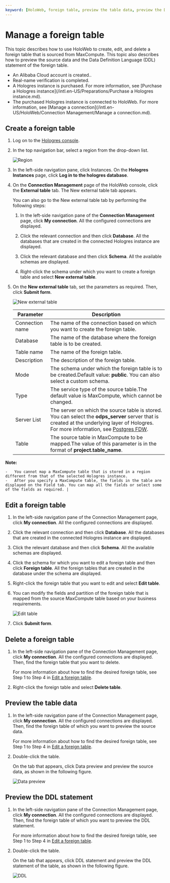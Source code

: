 ```yaml
---
keyword: [HoloWeb, foreign table, preview the table data, preview the DDL statement]
---
```


# Manage a foreign table

This topic describes how to use HoloWeb to create, edit, and delete a foreign table that is sourced from MaxCompute. This topic also describes how to preview the source data and the Data Definition Language \(DDL\) statement of the foreign table.

-   An Alibaba Cloud account is created..
-   Real-name verification is completed.
-   A Hologres instance is purchased. For more information, see [Purchase a Hologres instance](/intl.en-US/Preparations/Purchase a Hologres instance.md).
-   The purchased Hologres instance is connected to HoloWeb. For more information, see [Manage a connection](/intl.en-US/HoloWeb/Connection Management/Manage a connection.md).

## Create a foreign table

1.  Log on to the [Hologres console](https://hologram.console.aliyun.com/#/instance).

2.  In the top navigation bar, select a region from the drop-down list.

    ![Region](https://static-aliyun-doc.oss-cn-hangzhou.aliyuncs.com/assets/img/en-US/8969182061/p141749.png)

3.  In the left-side navigation pane, click Instances. On the **Hologres Instances** page, click **Log in to the hologres database**.

4.  On the **Connection Management** page of the HoloWeb console, click the **External table** tab. The New external table tab appears.

    You can also go to the New external table tab by performing the following steps:

    1.  In the left-side navigation pane of the **Connection Management** page, click **My connection**. All the configured connections are displayed.

    2.  Click the relevant connection and then click **Database**. All the databases that are created in the connected Hologres instance are displayed.

    3.  Click the relevant database and then click **Schema**. All the available schemas are displayed.

    4.  Right-click the schema under which you want to create a foreign table and select **New external table**.

5.  On the **New external table** tab, set the parameters as required. Then, click **Submit form**.

    ![New external table](https://static-aliyun-doc.oss-cn-hangzhou.aliyuncs.com/assets/img/en-US/6566762061/p132279.png)

    |Parameter|Description|
    |---------|-----------|
    |Connection name|The name of the connection based on which you want to create the foreign table.|
    |Database|The name of the database where the foreign table is to be created.|
    |Table name|The name of the foreign table.|
    |Description|The description of the foreign table.|
    |Mode|The schema under which the foreign table is to be created.Default value: **public**. You can also select a custom schema. |
    |Type|The service type of the source table.The default value is MaxCompute, which cannot be changed. |
    |Server List|The server on which the source table is stored. You can select the **odps\_server** server that is created at the underlying layer of Hologres. For more information, see [Postgres FDW](https://www.postgresql.org/docs/11/postgres-fdw.html?spm=a2c4g.11186623.2.11.7e476020Gyif3k).|
    |Table|The source table in MaxCompute to be mapped.The value of this parameter is in the format of **project.table\_name**.

**Note:**

    -   You cannot map a MaxCompute table that is stored in a region different from that of the selected Hologres instance.
    -   After you specify a MaxCompute table, the fields in the table are displayed on the Field tab. You can map all the fields or select some of the fields as required. |


## Edit a foreign table

1.  In the left-side navigation pane of the Connection Management page, click **My connection**. All the configured connections are displayed.

2.  Click the relevant connection and then click **Database**. All the databases that are created in the connected Hologres instance are displayed.

3.  Click the relevant database and then click **Schema**. All the available schemas are displayed.

4.  Click the schema for which you want to edit a foreign table and then click **Foreign table**. All the foreign tables that are created in the database under the schema are displayed.

5.  Right-click the foreign table that you want to edit and select **Edit table**.

6.  You can modify the fields and partition of the foreign table that is mapped from the source MaxCompute table based on your business requirements.

    ![Edit table](https://static-aliyun-doc.oss-cn-hangzhou.aliyuncs.com/assets/img/en-US/7566762061/p132300.png)

7.  Click **Submit form**.


## Delete a foreign table

1.  In the left-side navigation pane of the Connection Management page, click **My connection**. All the configured connections are displayed. Then, find the foreign table that you want to delete.

    For more information about how to find the desired foreign table, see Step 1 to Step 4 in [Edit a foreign table](#section_ppd_18h_f0e).

2.  Right-click the foreign table and select **Delete table**.


## Preview the table data

1.  In the left-side navigation pane of the Connection Management page, click **My connection**. All the configured connections are displayed. Then, find the foreign table of which you want to preview the source data.

    For more information about how to find the desired foreign table, see Step 1 to Step 4 in [Edit a foreign table](#section_ppd_18h_f0e).

2.  Double-click the table.

    On the tab that appears, click Data preview and preview the source data, as shown in the following figure.

    ![Data preview](https://static-aliyun-doc.oss-cn-hangzhou.aliyuncs.com/assets/img/en-US/7566762061/p132309.png)


## Preview the DDL statement

1.  In the left-side navigation pane of the Connection Management page, click **My connection**. All the configured connections are displayed. Then, find the foreign table of which you want to preview the DDL statement.

    For more information about how to find the desired foreign table, see Step 1 to Step 4 in [Edit a foreign table](#section_ppd_18h_f0e).

2.  Double-click the table.

    On the tab that appears, click DDL statement and preview the DDL statement of the table, as shown in the following figure.

    ![DDL](https://static-aliyun-doc.oss-cn-hangzhou.aliyuncs.com/assets/img/en-US/7566762061/p132312.png)


